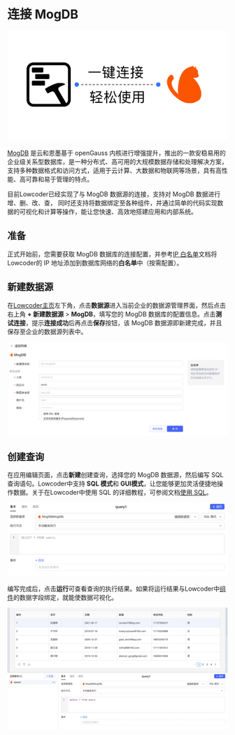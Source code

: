 # 连接 MogDB

![](../assets/1-20231002173022-u9wnleg.png)​

[MogDB](https://enmotech.com/products/MogDB) 是云和恩墨基于 openGauss 内核进行增强提升，推出的一款安稳易用的企业级关系型数据库，是一种分布式、高可用的大规模数据存储和处理解决方案，支持多种数据格式和访问方式，适用于云计算、大数据和物联网等场景，具有高性能、高可靠和易于管理的特点。

目前Lowcoder已经实现了与 MogDB 数据源的连接，支持对 MogDB 数据进行增、删、改、查， 同时还支持将数据绑定至各种组件，并通过简单的代码实现数据的可视化和计算等操作，能让您快速、高效地搭建应用和内部系统。

## 准备

正式开始前，您需要获取 MogDB 数据库的连接配置，并参考[IP 白名单](../ip-allowlist)文档将Lowcoder的 IP 地址添加到数据库网络的**白名单**中（按需配置）。

## 新建数据源

在[Lowcoder主页](https://lowcoder.mousheng.top/apps)左下角，点击**数据源**进入当前企业的数据源管理界面，然后点击右上角 **+ 新建数据源** > ​**MogDB**​，填写您的 MogDB 数据库的配置信息。点击​**测试连接**​，提示**连接成功**后再点击**保存**按钮，该 MogDB 数据源即新建完成，并且保存至企业的数据源列表中。

![](../assets/2-20231002173022-ep7q6wh.png)​

## 创建查询

在应用编辑页面，点击**新建**创建查询，选择您的 MogDB 数据源，然后编写 SQL 查询语句。Lowcoder中支持 **SQL 模式**和 **GUI模式**​，让您能够更加灵活便捷地操作数据。关于在Lowcoder中使用 SQL 的详细教程，可参阅文档[使用 SQL](../using-sql)。

![](../assets/3-20231002173022-z6s8knp.png)​

编写完成后，点击**运行**可查看查询的执行结果。如果将运行结果与Lowcoder中[组件](../component-guides)的数据字段绑定，就能使数据可视化。

![](../assets/4-20231002173022-tgiyhvg.png)​
